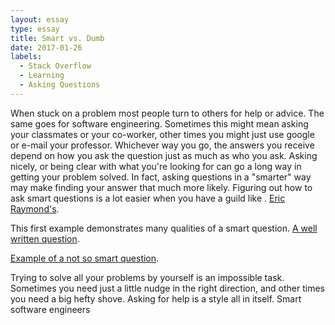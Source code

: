 ```yaml
---
layout: essay
type: essay
title: Smart vs. Dumb
date: 2017-01-26
labels:
  - Stack Overflow
  - Learning
  - Asking Questions
---
```


When stuck on a problem most people turn to others for help or advice. The same goes for software engineering. Sometimes this
might mean asking your classmates or your co-worker, other times you might just use google or e-mail your professor. Whichever way 
you go, the answers you receive depend on how you ask the question just as much as who you ask. Asking nicely, or being clear with 
what you're looking for can go a long way in getting your problem solved. In fact, asking questions in a "smarter" way may make
finding your answer that much more likely. Figuring out how to ask smart questions is a lot easier when you have a guild like . 
<a href="http://www.catb.org/esr/faqs/smart-questions.html">Eric Raymond's</a>.

This first example demonstrates many qualities of a smart question. <a href="http://stackoverflow.com/questions/41883928/php-style-background-image-breaking-my-javascript-in-fun-new-ways">A well written question</a>.


<a href="http://stackoverflow.com/questions/41883945/ajax-is-not-working-for-me-can-someone-please-tell-me-what-i-am-doing-wrong">Example of a not so smart question</a>.



Trying to solve all your problems by yourself is an impossible task. Sometimes you need just a little nudge in the right direction, and other times you need a big hefty shove. Asking for help is a style all in itself. Smart software engineers  
